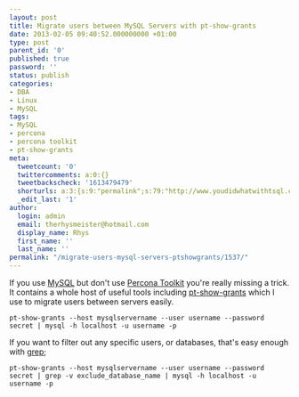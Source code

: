 ```yaml
---
layout: post
title: Migrate users between MySQL Servers with pt-show-grants
date: 2013-02-05 09:40:52.000000000 +01:00
type: post
parent_id: '0'
published: true
password: ''
status: publish
categories:
- DBA
- Linux
- MySQL
tags:
- MySQL
- percona
- percona toolkit
- pt-show-grants
meta:
  tweetcount: '0'
  twittercomments: a:0:{}
  tweetbackscheck: '1613479479'
  shorturls: a:3:{s:9:"permalink";s:79:"http://www.youdidwhatwithtsql.com/migrate-users-mysql-servers-ptshowgrants/1537";s:7:"tinyurl";s:26:"http://tinyurl.com/btjbs8y";s:4:"isgd";s:19:"http://is.gd/mtBMO8";}
  _edit_last: '1'
author:
  login: admin
  email: therhysmeister@hotmail.com
  display_name: Rhys
  first_name: ''
  last_name: ''
permalink: "/migrate-users-mysql-servers-ptshowgrants/1537/"
---
```

If you use [MySQL](http://www.mysql.com/ "MySQL") but don't use [Percona Toolkit](http://www.percona.com/software/percona-toolkit "Percona Toolkit") you're really missing a trick. It contains a whole host of useful tools including [pt-show-grants](http://www.percona.com/doc/percona-toolkit/2.1/pt-show-grants.html "Percona Toolkit pt-show-grants")&nbsp;which I use to migrate users between servers easily.

```
pt-show-grants --host mysqlservername --user username --password secret | mysql -h localhost -u username -p
```

If you want to filter out any specific users, or databases, that's easy enough with [grep](http://unixhelp.ed.ac.uk/CGI/man-cgi?grep "Unix grep");

```
pt-show-grants --host mysqlservername --user username --password secret | grep -v exclude_database_name | mysql -h localhost -u username -p
```
